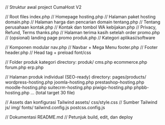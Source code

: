 // Struktur awal project CumaHost V2

// Root files
index.php          // Homepage
hosting.php        // Halaman paket hosting
domain.php         // Halaman harga dan pencarian domain
tentang.php        // Tentang perusahaan
kontak.php         // Kontak dan tombol WA
kebijakan.php      // Privacy, Refund, Terms
thanks.php         // Halaman terima kasih setelah order
promo.php          // (opsional) landing page promo
produk.php         // Kategori aplikasi/software

// Komponen modular
nav.php            // Navbar + Mega Menu
footer.php         // Footer
header.php         // Head tag + preload font/css

// Folder produk kategori
directory: produk/
  cms.php
  ecommerce.php
  forum.php
  erp.php

// Halaman produk individual (SEO-ready)
directory: pages/products/
  wordpress-hosting.php
  joomla-hosting.php
  prestashop-hosting.php
  moodle-hosting.php
  suitecrm-hosting.php
  piwigo-hosting.php
  phpbb-hosting.php
  ... (total target 30 file)

// Assets dan konfigurasi Tailwind
assets/
  css/style.css          // Sumber Tailwind
  js/
  img/
  fonts/
tailwind.config.js
postcss.config.js

// Dokumentasi
README.md  // Petunjuk build, edit, dan deploy
